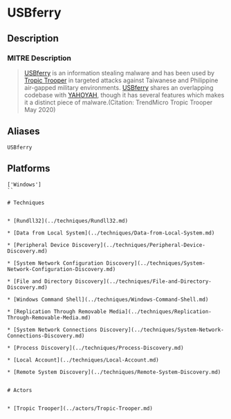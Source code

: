 
# USBferry

## Description

### MITRE Description

> [USBferry](https://attack.mitre.org/software/S0452) is an information stealing malware and has been used by [Tropic Trooper](https://attack.mitre.org/groups/G0081) in targeted attacks against Taiwanese and Philippine air-gapped military environments. [USBferry](https://attack.mitre.org/software/S0452) shares an overlapping codebase with [YAHOYAH](https://attack.mitre.org/software/S0388), though it has several features which makes it a distinct piece of malware.(Citation: TrendMicro Tropic Trooper May 2020)

## Aliases

```
USBferry
```

## Platforms

```
['Windows']
``

# Techniques


* [Rundll32](../techniques/Rundll32.md)

* [Data from Local System](../techniques/Data-from-Local-System.md)
    
* [Peripheral Device Discovery](../techniques/Peripheral-Device-Discovery.md)
    
* [System Network Configuration Discovery](../techniques/System-Network-Configuration-Discovery.md)
    
* [File and Directory Discovery](../techniques/File-and-Directory-Discovery.md)
    
* [Windows Command Shell](../techniques/Windows-Command-Shell.md)
    
* [Replication Through Removable Media](../techniques/Replication-Through-Removable-Media.md)
    
* [System Network Connections Discovery](../techniques/System-Network-Connections-Discovery.md)
    
* [Process Discovery](../techniques/Process-Discovery.md)
    
* [Local Account](../techniques/Local-Account.md)
    
* [Remote System Discovery](../techniques/Remote-System-Discovery.md)
    

# Actors


* [Tropic Trooper](../actors/Tropic-Trooper.md)

